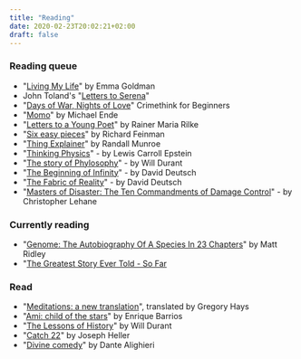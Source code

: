 ```yaml
---
title: "Reading"
date: 2020-02-23T20:02:21+02:00
draft: false
---
```


### Reading queue

- "[Living My Life](https://en.wikipedia.org/wiki/Living_My_Life)" by Emma Goldman
- John Toland's "[Letters to Serena](https://archive.org/details/letterstoserena00tolagoog)"
- "[Days of War, Nights of Love](https://crimethinc.com/books/days-of-war-nights-of-love)" Crimethink for Beginners
- "[Momo](https://en.wikipedia.org/wiki/Momo_(novel))" by Michael Ende
- "[Letters to a Young Poet](https://en.wikipedia.org/wiki/Letters_to_a_Young_Poet)" by Rainer Maria Rilke
- "[Six easy pieces](https://en.wikipedia.org/wiki/The_Feynman_Lectures_on_Physics#Six_Easy_Pieces_\(1994\))" by Richard Feinman
- "[Thing Explainer](https://en.wikipedia.org/wiki/Thing_Explainer)" by Randall Munroe
- "[Thinking Physics](https://www.goodreads.com/book/show/268266.Thinking_Physics)" - by Lewis Carroll Epstein
- "[The story of Phylosophy](https://en.wikipedia.org/wiki/The_Story_of_Philosophy)" - by Will Durant
- "[The Beginning of Infinity](https://en.wikipedia.org/wiki/The_Beginning_of_Infinity)" - by David Deutsch
- "[The Fabric of Reality](https://en.wikipedia.org/wiki/The_Fabric_of_Reality)" - by David Deutsch
- "[Masters of Disaster: The Ten Commandments of Damage Control](https://www.amazon.com/Masters-Disaster-Commandments-Damage-Control/dp/113727896X)" - by Christopher Lehane

### Currently reading

- "[Genome: The Autobiography Of A Species In 23 Chapters](https://www.amazon.com/Genome-Autobiography-Species-23-Chapters/dp/0060894083)" by Matt Ridley
- "[The Greatest Story Ever Told - So Far](https://en.wikipedia.org/wiki/The_Greatest_Story_Ever_Told%E2%80%94So_Far)

### Read

- "[Meditations: a new translation](https://www.penguinrandomhouse.com/books/6367/meditations-by-marcus-aurelius/)", translated by Gregory Hays
- "[Ami: child of the stars](https://www.goodreads.com/book/show/311696.Ami_el_ni_o_de_las_estrellas)"  by Enrique Barrios
- "[The Lessons of History](https://en.wikipedia.org/wiki/The_Lessons_of_History)" by Will Durant
- "[Catch 22](https://en.wikipedia.org/wiki/Catch-22)" by Joseph Heller
- "[Divine comedy](https://en.wikipedia.org/wiki/Divine_Comedy)" by Dante Alighieri
